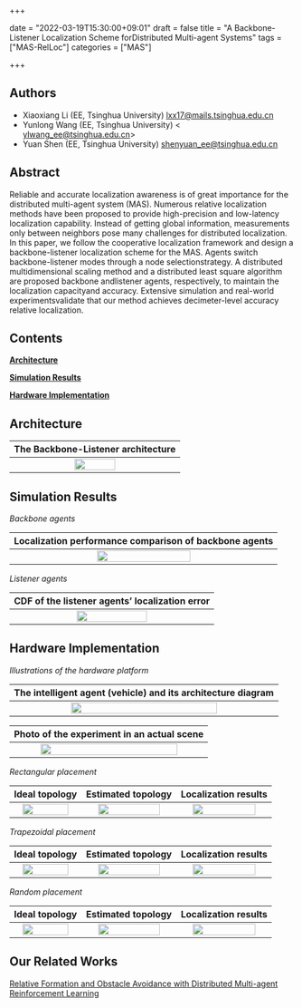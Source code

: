 +++

date = "2022-03-19T15:30:00+09:01"
draft = false
title = "A Backbone-Listener Localization Scheme forDistributed Multi-agent Systems" 
tags  = ["MAS-RelLoc"]
categories = ["MAS"]


+++


## Authors

- Xiaoxiang Li (EE, Tsinghua University) <lxx17@mails.tsinghua.edu.cn>
- Yunlong Wang (EE, Tsinghua University) < ylwang_ee@tsinghua.edu.cn>
- Yuan Shen (EE, Tsinghua University) <shenyuan_ee@tsinghua.edu.cn>


## Abstract
Reliable and accurate localization awareness is of great importance for the distributed multi-agent system (MAS). Numerous relative localization methods have been proposed to provide high-precision and low-latency localization capability. Instead of getting global information, measurements only between neighbors pose many challenges for distributed localization. In this paper, we follow the cooperative localization framework and design a backbone-listener localization scheme for the MAS. Agents switch backbone-listener modes through a node selectionstrategy. A distributed multidimensional scaling method and a distributed least square algorithm are proposed backbone andlistener agents, respectively, to maintain the localization capacityand accuracy. Extensive simulation and real-world experimentsvalidate that our method achieves decimeter-level accuracy relative localization.


<h2 id="Contents">Contents</h2>

<b><a href="#Architecture">Architecture</a></b><br>
<!-- <a href="#1.1">1.1 The Backbone-Listener architecture</a><br>-->

<b><a href="#Simulation Results">Simulation Results</a></b><br>
<!-- <a href="#2.1">2.1 Backbone agents</a><br>
<a href="#2.2">2.2 Listener agents</a><br>-->

<b><a href="#Hardware Implementation">Hardware Implementation</a></b><br>
<!-- <a href="#3.1">3.1  Illustrations of the hardware platform </a><br>
<a href="#3.2">3.2 Rectangular placement  </a><br> 
<a href="#3.3">3.3 Trapezoidal placement </a><br>
<a href="#3.4">3.4 Random placement </a><br>-->


<h2 id="Architecture">Architecture</h2>
<p><span id="1.1" name="Architecture"></span></p>
<table><thead>
<tr>
<th style="text-align: center">The Backbone-Listener architecture</th>
</tr></thead><tbody>
<tr>
<td style="text-align: center"><img src="../images/CORELS/system_model.png" width="50%"/></td>
</tr>
</tbody></table>



<h2 id="Simulation Results"> Simulation Results</h2>
<p><span id="2.1" name="Backbone agents"></span></p>
<p><em> Backbone agents</em></p>
<table><thead>
<tr>
<th style="text-align: center">Localization performance comparison of backbone agents</th>
</tr></thead><tbody>
<tr>
<td style="text-align: center"><img src="../images/CORELS/BD-MDS.png" width="60%"/></td>
</tr>
</tbody></table>


<p><span id="2.2" name="Listener agents"></span></p>
<p><em>Listener agents</em></p>
<table><thead>
<tr>
<th style="text-align: center">CDF of the listener agents’ localization error  </th>
</tr></thead><tbody>
<tr>
<td style="text-align: center"><img src="../images/CORELS/LD-LS.png" width="60%"/></td>
</tr>
</tbody></table>




<h2 id="Hardware Implementation"> Hardware Implementation</h2>
<p><span id="3.1" name="Illustrations of the hardware platform"></span></p>
<p><em> Illustrations of the hardware platform</em></p>
<table><thead>
<tr>
<th style="text-align: center"> The  intelligent  agent  (vehicle)  and  its  architecture diagram</th>
</tr></thead><tbody>
<tr>
<td style="text-align: center"><img src="../images/CORELS/car.png" width="75%"/></td>
</tr>
</tbody></table>
<table><thead>
<tr>
<th style="text-align: center"> Photo of the experiment in an actual scene</th>
</tr></thead><tbody>
<tr>
<td style="text-align: center"><img src="../images/CORELS/GC2022-REAL.png" width="85%"/></td>
</tr>
</tbody></table>

<p><span id="3.2" name="Rectangular placement"></span></p>
<p><em> Rectangular placement</em></p>
<table><thead>
<tr>
<th style="text-align: center">Ideal topology </th>
<th style="text-align: center">Estimated topology</th>
<th style="text-align: center">Localization results </th>
</tr></thead><tbody>
<tr>
<td style="text-align: center"><img src="../images/CORELS/Static-ideal-1.png" width="85%"/></td>
<td style="text-align: center"><img src="../images/CORELS/Static-real-1.png" width="85%"/></td>
<td style="text-align: center"><img src="../images/CORELS/Static-data-1.png" width="85%"/></td>
</tr>
</tbody></table>


<p><span id="3.3" name="Trapezoidal placement"></span></p>
<p><em> Trapezoidal placement</em></p>
<table><thead>
<tr>
<th style="text-align: center">Ideal topology </th>
<th style="text-align: center">Estimated topology</th>
<th style="text-align: center">Localization results </th>
</tr></thead><tbody>
<tr>
<td style="text-align: center"><img src="../images/CORELS/Static-ideal-3.png" width="85%"/></td>
<td style="text-align: center"><img src="../images/CORELS/Static-real-3.png" width="85%"/></td>
<td style="text-align: center"><img src="../images/CORELS/Static-data-3.png" width="85%"/></td>
</tr>
</tbody></table>

 <p><span id="3.4" name="Random placement"></span></p>
<p><em> Random placement</em></p>
<table><thead>
<tr>
<th style="text-align: center">Ideal topology </th>
<th style="text-align: center">Estimated topology</th>
<th style="text-align: center">Localization results </th>
</tr></thead><tbody>
<tr>
<td style="text-align: center"><img src="../images/CORELS/Static-ideal-2.png" width="85%"/></td>
<td style="text-align: center"><img src="../images/CORELS/Static-real-2.png" width="85%"/></td>
<td style="text-align: center"><img src="../images/CORELS/Static-data-2.png" width="85%"/></td>
</tr>
</tbody></table>

## Our Related Works

[Relative Formation and Obstacle Avoidance with Distributed Multi-agent Reinforcement Learning](/relativeformation/)<br>


